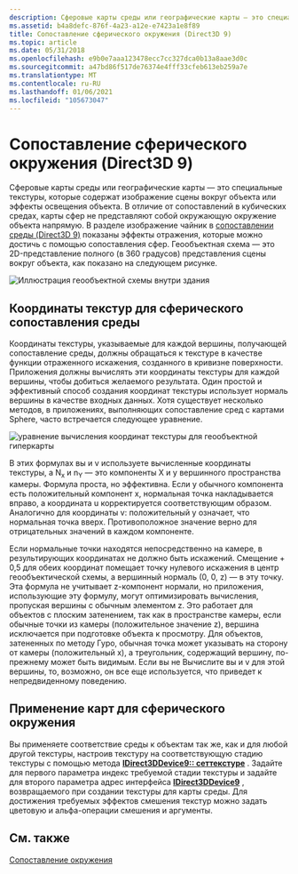 ```yaml
---
description: Сферовые карты среды или географические карты — это специальные текстуры, которые содержат изображение сцены вокруг объекта или эффекты освещения объекта.
ms.assetid: b4a8defc-876f-4a23-a12e-e7423a1e8f89
title: Сопоставление сферического окружения (Direct3D 9)
ms.topic: article
ms.date: 05/31/2018
ms.openlocfilehash: e9b0e7aaa123478ecc7cc327dca0b13a8aae3d0c
ms.sourcegitcommit: a47bd86f517de76374e4fff33cfeb613eb259a7e
ms.translationtype: MT
ms.contentlocale: ru-RU
ms.lasthandoff: 01/06/2021
ms.locfileid: "105673047"
---
```

# <a name="spherical-environment-mapping-direct3d-9"></a>Сопоставление сферического окружения (Direct3D 9)

Сферовые карты среды или географические карты — это специальные текстуры, которые содержат изображение сцены вокруг объекта или эффекты освещения объекта. В отличие от сопоставлений в кубических средах, карты сфер не представляют собой окружающую окружение объекта напрямую. В разделе изображение чайник в [сопоставлении среды (Direct3D 9)](environment-mapping.md) показаны эффекты отражения, которые можно достичь с помощью сопоставления сфер. Геообъектная схема — это 2D-представление полного (в 360 градусов) представления сцены вокруг объекта, как показано на следующем рисунке.

![Иллюстрация геообъектной схемы внутри здания](images/spheremap.png)

## <a name="texture-coordinates-for-spherical-environment-maps"></a>Координаты текстур для сферического сопоставления среды

Координаты текстуры, указываемые для каждой вершины, получающей сопоставление среды, должны обращаться к текстуре в качестве функции отраженного искажения, созданного в кривизне поверхности. Приложения должны вычислять эти координаты текстуры для каждой вершины, чтобы добиться желаемого результата. Один простой и эффективный способ создания координат текстуры использует нормаль вершины в качестве входных данных. Хотя существует несколько методов, в приложениях, выполняющих сопоставление сред с картами Sphere, часто встречается следующее уравнение.

![уравнение вычисления координат текстуры для геообъектной гиперкарты](images/spheremap-formula.png)

В этих формулах вы и v используете вычисленные координаты текстуры, а N<sub>x</sub> и n<sub>Y</sub> — это компоненты X и y вершинного пространства камеры. Формула проста, но эффективна. Если у обычного компонента есть положительный компонент x, нормальная точка накладывается вправо, а координата u корректируется соответствующим образом. Аналогично для координаты v: положительный y означает, что нормальная точка вверх. Противоположное значение верно для отрицательных значений в каждом компоненте.

Если нормальные точки находятся непосредственно на камере, в результирующих координатах не должно быть искажений. Смещение + 0,5 для обеих координат помещает точку нулевого искажения в центр геообъектической схемы, а вершинный нормаль (0, 0, z) — в эту точку. Эта формула не учитывает z-компонент нормали, но приложения, использующие эту формулу, могут оптимизировать вычисления, пропуская вершины с обычным элементом z. Это работает для объектов с плоским затенением, так как в пространстве камеры, если обычные точки из камеры (положительное значение z), вершина исключается при подготовке объекта к просмотру. Для объектов, затененных по методу Гуро, обычная точка может указывать на сторону от камеры (положительный x), а треугольник, содержащий вершину, по-прежнему может быть видимым. Если вы не Вычислите вы и v для этой вершины, то, возможно, он все еще используется, что приведет к непредвиденному поведению.

## <a name="applying-spherical-environment-maps"></a>Применение карт для сферического окружения

Вы применяете соответствие среды к объектам так же, как и для любой другой текстуры, настроив текстуру на соответствующую стадию текстуры с помощью метода [**IDirect3DDevice9:: сеттекстуре**](/windows/desktop/api) . Задайте для первого параметра индекс требуемой стадии текстуры и задайте для второго параметра адрес интерфейса [**IDirect3DDevice9**](/windows/win32/api/d3d9helper/nn-d3d9helper-idirect3ddevice9) , возвращаемого при создании текстуры для карты среды. Для достижения требуемых эффектов смешения текстур можно задать цветовую и альфа-операции смешения и аргументы.

## <a name="related-topics"></a>См. также

<dl> <dt>

[Сопоставление окружения](environment-mapping.md)
</dt> </dl>

 

 
